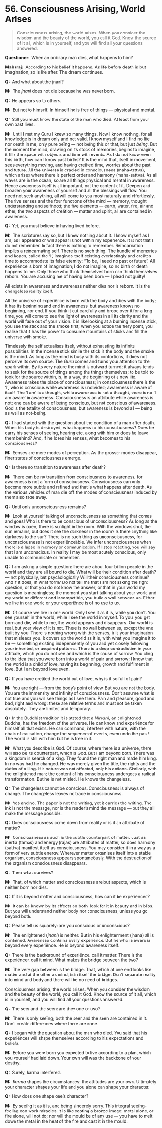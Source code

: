# 56. Consciousness Arising, World Arises

>Consciousness arising, the world arises. When you consider the wisdom and the beauty of the world, you call it God. Know the source of it all, which is in yourself, and you will find all your questions answered.

**Questioner:**&ensp;When an ordinary man dies, what happens to him?

**Maharaj:**&ensp;According to his belief it happens. As life before death is but imagination, so is life after. The dream continues.

**Q:**&ensp;And what about the <span data-tippy-content="The knower, especially of the higher knowledge derived from meditation; “closely related to the knowledge of Brahman”. (*jna*, to know; *jnani*, the knower).">jnani</span>?

**M:**&ensp;The *jnani* does not die because he was never born.

**Q:**&ensp;He appears so to others.

**M:**&ensp;But not to himself. In himself he is free of things — physical and mental.

**Q:**&ensp;Still you must know the state of the man who died. At least from your own past lives.

**M:**&ensp;Until I met my <span data-tippy-content="Spiritual teacher, preceptor.">Guru</span> I knew so many things. Now I know nothing, for all knowledge is in dream only and not valid. I know myself and I find no life nor death in me, only pure beïng — not beïng this or that, but just *beïng*. But the moment the mind, drawing on its stock of memories, begins to imagine, it fills the space with objects and time with events. As I do not know even this birth, how can I know past births? It is the mind that, itself in movement, sees everything moving, and having creäted time, worries about the past and future. All the universe is cradled in consciousness (<span data-tippy-content="The great reality, supreme consciousness.">maha-tattva</span>), which arises where there is perfect order and harmony (<span data-tippy-content="The supreme harmony, harmonious existence.">maha-sattva</span>). As all waves are in the ocean, so are all things physical and mental in awareness. Hence awareness itself is all important, not the content of it. Deepen and broaden your awareness of yourself and all the blessings will flow. You need not seek anything, all will come to you most naturally and effortlessly. The five senses and the four functions of the mind — memory, thought, understanding and selfhood; the five elements — earth, water, fire, air and ether; the two aspects of creätion — matter and spirit, all are contained in awareness.

**Q:**&ensp;Yet, you must believe in having lived before.

**M:**&ensp;The scriptures say so, but I know nothing about it. I know myself as I am; as I appeared or will appear is not within my experiënce. It is not that I do not remember. In fact there is nothing to remember. Reïncarnation implies a reïncarnating self. There is no such thing. The bundle of memories and hopes, called the ‘I’, imagines itself existing everlastingly and creätes time to accommodate its false eternity: “To be, I need no past or future”. All experiënce is born of imagination; I do not imagine, so no birth or death happens to me. Only those who think themselves born can think themselves reborn. You are accusing me of having been born — I plead not guilty! 

All exists in awareness and awareness neither dies nor is reborn. It is the changeless reality itself. 

All the universe of experiënce is born with the body and dies with the body; it has its beginning and end in awareness, but awareness knows no beginning, nor end. If you think it out carefully and brood over it for a long time, you will come to see the light of awareness in all its clarity and the world will fade out of your vision. It is like looking at a burning incense stick, you see the stick and the smoke first; when you notice the fiery point, you realise that it has the power to consume mountains of sticks and fill the universe with smoke. 

Timelessly the self actualises itself, without exhausting its infinite possibilities. In the incense stick simile the stick is the body and the smoke is the mind. As long as the mind is busy with its contortions, it does not perceive its own source. The *Guru* comes and turns your attention to the spark within. By its very nature the mind is outward turned; it always tends to seek for the source of things among the things themselves; to be told to look for the source within, is, in a way, the beginning of a new life. Awareness takes the place of consciousness; in consciousness there is the ‘I’, who is conscious while awareness is undivided; awareness is aware of itself. The ‘I am’ is a thought, while awareness is not a thought, there is no ‘I am aware’ in awareness. Consciousness is an attribute while awareness is not; one can be aware of beïng conscious, but not conscious of awareness. God is the totality of consciousness, but awareness is beyond all — beïng as well as not-beïng.

**Q:**&ensp;I had started with the question about the condition of a man after death. When his body is destroyed, what happens to his consciousness? Does he carry his senses of seeing, hearing etc. along with him or does he leave them behind? And, if he loses his senses, what becomes to his consciousness?

**M:**&ensp;Senses are mere modes of perception. As the grosser modes disappear, finer states of consciousness emerge.

**Q:**&ensp;Is there no transition to awareness after death?

**M:**&ensp;There can be no transition from consciousness to awareness, for awareness is not a form of consciousness. Consciousness can only become more subtle and refined and that is what happens after death. As the various vehicles of man die off, the modes of consciousness induced by them also fade away.

**Q:**&ensp;Until only unconsciousness remains?

**M:**&ensp;Look at yourself talking of unconsciousness as something that comes and goes! Who is there to be conscious of unconsciousness? As long as the window is open, there is sunlight in the room. With the windows shut, the sun remains, but does it see the darkness in the room? Is there anything like darkness to the sun? There is no such thing as unconsciousness, for unconsciousness is not experiënceäble. We infer unconsciousness when there is a lapse in memory or communication. If I stop reäcting, you will say that I am unconscious. In reality I may be most acutely conscious, only unable to communicate or remember.

**Q:**&ensp;I am asking a simple question: there are about four billion people in the world and they are all bound to die. What will be their condition after death? — not physically, but psychologically Will their consciousness continue? And if it does, in what form? Do not tell me that I am not asking the right question, or that you do not know the answer, or that in your world my question is meaningless; the moment you start talking about your world and my world as different and incompatible, you build a wall between us. Either we live in one world or your experiënce is of no use to us.

**M:**&ensp;Of course we live in one world. Only I see it as it is, while you don’t. You see yourself in the world, while I see the world in myself. To you, you get born and die, while to me, the world appears and disappears. Our world is real, but your view of it is not. There is no wall between us, except the one built by you. There is nothing wrong with the senses, it is your imagination that misleads you. It covers up the world as it is, with what you imagine it to be — something existing independently of you and yet closely following your inherited, or acquired patterns. There is a deep contradiction in your attitude, which you do not see and which is the cause of sorrow. You cling to the idea that you were born into a world of pain and sorrow; I know that the world is a child of love, having its beginning, growth and fulfilment in love. But I am beyond love even.

**Q:**&ensp;If you have creäted the world out of love, why is it so full of pain?

**M:**&ensp;You are right — from the body’s point of view. But you are not the body. You are the immensity and infinity of consciousness. Don’t assume what is not true and you will see things as I see them. Pain and pleasure, good and bad, right and wrong: these are relative terms and must not be taken absolutely. They are limited and temporary.

**Q:**&ensp;In the Buddhist tradition it is stated that a *Nirvani*, an enlightened Buddha, has the freedom of the universe. He can know and experiënce for himself all that exists. He can command, interfere with nature, with the chain of causation, change the sequence of events, even undo the past! The world is still with him but he is free in it.

**M:**&ensp;What you describe is God. Of course, where there is a universe, there will also be its counterpart, which is God. But I am beyond both. There was a kingdom in search of a king. They found the right man and made him king. In no way had he changed. He was merely given the title, the rights and the duties of a king. His nature was not affected, only his actions. Similarly, with the enlightened man; the content of his consciousness undergoes a radical transformation. But he is not misled. He knows the changeless.

**Q:**&ensp;The changeless cannot be conscious. Consciousness is always of change. The changeless leaves no trace in consciousness.

**M:**&ensp;Yes and no. The paper is not the writing, yet it carries the writing. The ink is not the message, nor is the reader’s mind the message — but they all make the message possible.

**Q:**&ensp;Does consciousness come down from reality or is it an attribute of matter?

**M:**&ensp;Consciousness as such is the subtle counterpart of matter. Just as inertia (<span data-tippy-content="Darkness, inertia, passivity. One of the three constituents (<em>gunas</em>) of the cosmic substance: <em>sattva</em>, <em>rajas</em> and <em>tamas</em>.">tamas</span>) and energy (<span data-tippy-content="Motivity, activity, energy. One of the three <em>gunas</em> or qualities of matter: <em>sattva</em>, <em>rajas</em> and <em>tamas</em>. In <em>yoga</em>, egoïsm.">rajas</span>) are attributes of matter, so does harmony (<span data-tippy-content="Beïng, existence, true essence. In <em>yoga</em> the quality of purity or goodness.">sattva</span>) manifest itself as consciousness. You may consider it in a way as a form of very subtle energy. Wherever matter organises itself into a stable organism, consciousness appears spontaneöusly. With the destruction of the organism consciousness disappears.

**Q:**&ensp;Then what survives?

**M:**&ensp;That, of which matter and consciousness are but aspects, which is neither born nor dies.

**Q:**&ensp;If it is beyond matter and consciousness, how can it be experiënced?

**M:**&ensp;It can be known by its effects on both; look for it in beauty and in bliss. But you will understand neither body nor consciousness, unless you go beyond both.

**Q:**&ensp;Please tell us squarely: are you conscious or unconscious?

**M:**&ensp;The enlightened (*jnani*) is neither. But in his enlightenment (<span data-tippy-content="Knowledge, especially the higher knowledge derived from meditation; “closely related to the knowledge of Brahman”.">jnana</span>) all is contained. Awareness contains every experiënce. But he who is aware is beyond every experiënce. He is beyond awareness itself.

**Q:**&ensp;There is the background of experiënce, call it matter. There is the experiëncer, call it mind. What makes the bridge between the two?

**M:**&ensp;The very gap between is the bridge. That, which at one end looks like matter and at the other as mind, is in itself the bridge. Don’t separate reality into mind and body and there will be no need of bridges. 

Consciousness arising, the world arises. When you consider the wisdom and the beauty of the world, you call it God. Know the source of it all, which is in yourself, and you will find all your questions answered.

**Q:**&ensp;The seer and the seen: are they one or two?

**M:**&ensp;There is only seeïng; both the seer and the seen are contained in it. Don’t creäte differences where there are none.

**Q:**&ensp;I began with the question about the man who died. You said that his experiënces will shape themselves according to his expectations and beliefs.

**M:**&ensp;Before you were born you expected to live according to a plan, which you yourself had laid down. Your own will was the backbone of your destiny.

**Q:**&ensp;Surely, <span data-tippy-content="Action or “the fruits of action”. <em>Karma</em> is of three kinds: <em>sanchita</em> (accumulated from previöus births), <em>prarabdha</em> (portion of the past <em>karma</em> to be worked out in the present life) and <em>agami</em> (the current <em>karma</em> the result of which will fructify in future).">karma</span> interfered.

**M:**&ensp;*Karma* shapes the circumstances: the attitudes are your own. Ultimately your character shapes your life and you alone can shape your character.

**Q:**&ensp;How does one shape one’s character?

**M:**&ensp;By seeïng it as it is, and beïng sincerely sorry. This integral seeïng-feeling can work miracles. It is like casting a bronze image: metal alone, or fire alone, will not do; nor will the mould be of any use — you have to melt down the metal in the heat of the fire and cast it in the mould.

<script>
export default {
  props: ["slot-key"],
  mounted () {
    tippy("[data-tippy-content]", {allowHTML: true});
  }
}
</script>
